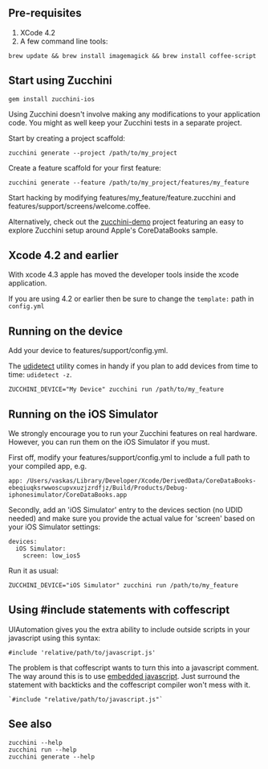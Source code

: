 Pre-requisites
--------------
 1. XCode 4.2
 2. A few command line tools:

```
brew update && brew install imagemagick && brew install coffee-script 
```

Start using Zucchini
----------------------
```
gem install zucchini-ios
```

Using Zucchini doesn't involve making any modifications to your application code.
You might as well keep your Zucchini tests in a separate project.

Start by creating a project scaffold:

```
zucchini generate --project /path/to/my_project
```

Create a feature scaffold for your first feature:  

```
zucchini generate --feature /path/to/my_project/features/my_feature
```

Start hacking by modifying features/my_feature/feature.zucchini and features/support/screens/welcome.coffee.

Alternatively, check out the [zucchini-demo](https://github.com/rajbeniwal/zucchini-demo) project featuring an easy to explore Zucchini setup around Apple's CoreDataBooks sample.


Xcode 4.2 and earlier
--------------------------------
With xcode 4.3 apple has moved the developer tools inside the xcode
application.

If you are using 4.2 or earlier then be sure to change the `template:` path in
`config.yml`


Running on the device
--------------------------------
Add your device to features/support/config.yml.

The [udidetect](https://github.com/vaskas/udidetect) utility comes in handy if you plan to add devices from time to time: `udidetect -z`.

```
ZUCCHINI_DEVICE="My Device" zucchini run /path/to/my_feature 
```

Running on the iOS Simulator
-------------------------------
We strongly encourage you to run your Zucchini features on real hardware. However, you can run them on the iOS Simulator if you must.

First off, modify your features/support/config.yml to include a full path to your compiled app, e.g.

```
app: /Users/vaskas/Library/Developer/Xcode/DerivedData/CoreDataBooks-ebeqiuqksrwwoscupvxuzjzrdfjz/Build/Products/Debug-iphonesimulator/CoreDataBooks.app
```

Secondly, add an 'iOS Simulator' entry to the devices section (no UDID needed) and make sure you provide the actual value for 'screen' based on your iOS Simulator settings:

```
devices:
  iOS Simulator:
    screen: low_ios5
```

Run it as usual:

```
ZUCCHINI_DEVICE="iOS Simulator" zucchini run /path/to/my_feature 
```

Using #include statements with coffescript
------------------------------------------
UIAutomation gives you the extra ability to include outside scripts in your
javascript using this syntax:

    #include 'relative/path/to/javascript.js'

The problem is that coffescript wants to turn this into a javascript comment.
The way around this is to use [embedded javascript](http://coffeescript.org/#embedded).
Just surround the statement with backticks and the coffescript compiler won't
mess with it.


    `#include "relative/path/to/javascript.js"`


See also
---------
```
zucchini --help  
zucchini run --help  
zucchini generate --help
```
